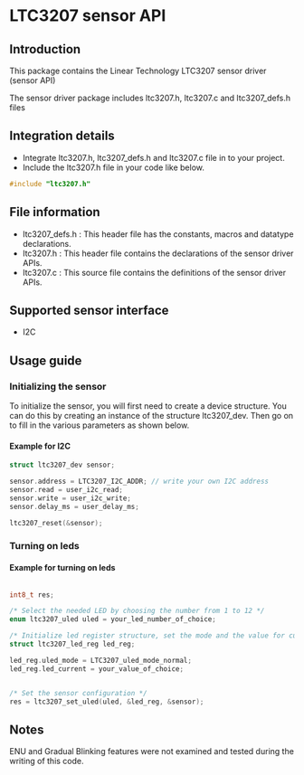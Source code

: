 # LTC3207 sensor API
## Introduction
This package contains the Linear Technology LTC3207 sensor driver (sensor API)

The sensor driver package includes ltc3207.h, ltc3207.c and ltc3207_defs.h files


## Integration details
* Integrate ltc3207.h, ltc3207_defs.h and ltc3207.c file in to your project.
* Include the ltc3207.h file in your code like below.
``` c
#include "ltc3207.h"
```

## File information
* ltc3207_defs.h : This header file has the constants, macros and datatype declarations.
* ltc3207.h : This header file contains the declarations of the sensor driver APIs.
* ltc3207.c : This source file contains the definitions of the sensor driver APIs.

## Supported sensor interface
* I2C

## Usage guide
### Initializing the sensor
To initialize the sensor, you will first need to create a device structure. You 
can do this by creating an instance of the structure ltc3207_dev. Then go on to 
fill in the various parameters as shown below.


#### Example for I2C
``` c
struct ltc3207_dev sensor;

sensor.address = LTC3207_I2C_ADDR; // write your own I2C address
sensor.read = user_i2c_read;
sensor.write = user_i2c_write;
sensor.delay_ms = user_delay_ms;

ltc3207_reset(&sensor);

```

### Turning on leds
#### Example for turning on leds
``` c

int8_t res;

/* Select the needed LED by choosing the number from 1 to 12 */
enum ltc3207_uled uled = your_led_number_of_choice;

/* Initialize led register structure, set the mode and the value for current going through the led */
struct ltc3207_led_reg led_reg;

led_reg.uled_mode = LTC3207_uled_mode_normal;
led_reg.led_current = your_value_of_choice;


/* Set the sensor configuration */
res = ltc3207_set_uled(uled, &led_reg, &sensor);
```

## Notes

ENU and Gradual Blinking features were not examined and tested during the writing of this code.
